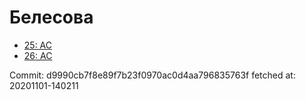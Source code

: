 # Белесова
- [25: AC](25.md)
- [26: AC](26.md)

Commit: d9990cb7f8e89f7b23f0970ac0d4aa796835763f
 fetched at: 20201101-140211
